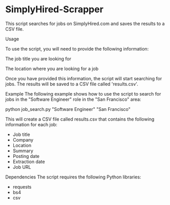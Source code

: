 # SimplyHired-Scrapper

This script searches for jobs on SimplyHired.com and saves the results to a CSV file.

Usage

To use the script, you will need to provide the following information:

The job title you are looking for

The location where you are looking for a job

Once you have provided this information, the script will start searching for jobs. The results will be saved to a CSV file called 'results.csv'.

Example
The following example shows how to use the script to search for jobs in the "Software Engineer" role in the "San Francisco" area:

python job_search.py "Software Engineer" "San Francisco"

This will create a CSV file called results.csv that contains the following information for each job:

* Job title
* Company
* Location
* Summary
* Posting date
* Extraction date
* Job URL
  
Dependencies
The script requires the following Python libraries:

  * requests
  * bs4
  * csv
